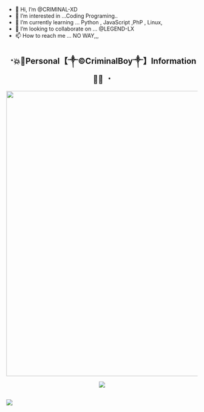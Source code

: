 
- 👋 Hi, I’m @CRIMINAL-XD
- 👀 I’m interested in ...Coding Programing..
- 🌱 I’m currently learning ... Python , JavaScript ,PhP , Linux,
- 💞️ I’m looking to collaborate on ... @LEGEND-LX
- 📫 How to reach me ... NO WAY,,,

<!---
CRIMINAL-XD/CRIMINAL-XD is a ✨ special ✨ repository because its `README.md` (this file) appears on your GitHub profile.
You can click the Preview link to take a look at your changes.
--->

<h2 align="center"><b> ⠐💥💫Personal【༒©CriminalBoy༒】Information💫💥 ⠐ </b></h2>

<p align='Middle'><a href='https://t.me/LegendHacker_IIN'><img src=' https://telegra.ph/file/01b31d9569485d6793cdc.jpg' width='750"'></a></p>
<p align="center">
 
  <img src="https://readme-typing-svg.herokuapp.com?color=F77247&width=420&lines=𝑨+𝑷𝒂𝒔𝒔𝒊𝒐𝒏𝒂𝒕𝒆+𝒅𝒆𝒗𝒆𝒍𝒐𝒑𝒆𝒓+𝒇𝒓𝒐𝒎+Rajasthan%E2%9C%8C%EF%B8%8F;PHP%2C+Linux%2C+Hack%2C+Telethon%2C+Pyrogram%2C+Python%2C+Java%2C+Linux%E2%9D%A4%EF%B8%8F">
</p> 
<br>
<img src="https://readme-typing-svg.herokuapp.com?color=F77247&width=420&lines=CRIMINAL+BOY+Hacker+DarkWeb+AbuRoad%E2%9C%8C%EF%B8%8F;My%2C+Jaan%2C+%2C+My_Love%2C+MY-GF%2C+%2C+Gf%2C+My_Life_Line%E2%9D%A4%EF%B8%8F">
</p> 
<br>

